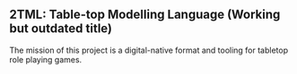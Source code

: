 ## 2TML: Table-top Modelling Language (Working but outdated title)

The mission of this project is a digital-native format and tooling for tabletop role playing games.